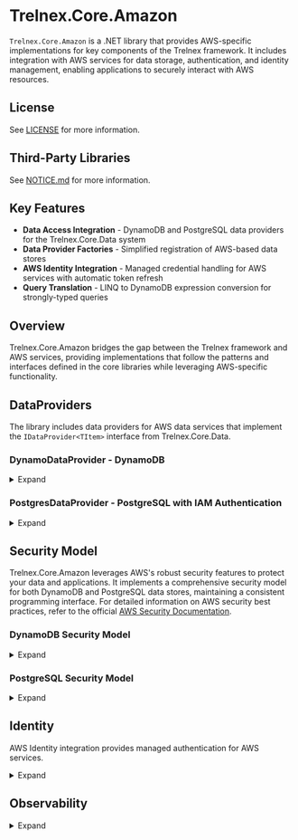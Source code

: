 # Trelnex.Core.Amazon

`Trelnex.Core.Amazon` is a .NET library that provides AWS-specific implementations for key components of the Trelnex framework. It includes integration with AWS services for data storage, authentication, and identity management, enabling applications to securely interact with AWS resources.

## License

See [LICENSE](LICENSE) for more information.

## Third-Party Libraries

See [NOTICE.md](NOTICE.md) for more information.

## Key Features

- **Data Access Integration** - DynamoDB and PostgreSQL data providers for the Trelnex.Core.Data system
- **Data Provider Factories** - Simplified registration of AWS-based data stores
- **AWS Identity Integration** - Managed credential handling for AWS services with automatic token refresh
- **Query Translation** - LINQ to DynamoDB expression conversion for strongly-typed queries

## Overview

Trelnex.Core.Amazon bridges the gap between the Trelnex framework and AWS services, providing implementations that follow the patterns and interfaces defined in the core libraries while leveraging AWS-specific functionality.

## DataProviders

The library includes data providers for AWS data services that implement the `IDataProvider<TItem>` interface from Trelnex.Core.Data.

### DynamoDataProvider - DynamoDB

<details>

<summary>Expand</summary>

&nbsp;

`DynamoDataProvider` is an `IDataProvider` that uses Amazon DynamoDB as a backing store, providing scalable, highly available NoSQL database capabilities.

#### DynamoDataProvider - Dependency Injection

The `AddDynamoDataProviders` method takes a `Action<IDataProviderOptions>` `configureDataProviders` delegate. This delegate configures the necessary `IDataProvider` instances for the application.

```csharp
    public static void Add(
        IServiceCollection services,
        IConfiguration configuration,
        ILogger bootstrapLogger)
    {
        services
            .AddAuthentication(configuration)
            .AddPermissions(bootstrapLogger);

        services
            .AddSwaggerToServices()
            .AddAmazonIdentity(
                configuration,
                bootstrapLogger)
            .AddDynamoDataProviders(
                configuration,
                bootstrapLogger,
                options => options.AddUsersDataProviders());
    }
```

```csharp
    public static IDataProviderOptions AddUsersDataProviders(
        this IDataProviderOptions options)
    {
        return options
            .Add<User>(
                typeName: "user",
                itemValidator: User.Validator,
                commandOperations: CommandOperations.All);
    }
```

#### DynamoDataProvider - Configuration

`appsettings.json` specifies the configuration of a `DynamoDataProvider`. Values like region can be sourced from environment variables for security.

```json
  "Amazon.DynamoDataProviders": {
    "Region": "FROM_ENV",
    "Tables": {
      "test-item": {
        "TableName": "test-items",
        "EventTimeToLive": 31556952
      },
      "encrypted-test-item": {
        "TableName": "test-items",
        "Encryption": {
          "Primary": {
            "CipherName": "AesGcm",
            "Secret": "2ff9347d-0566-499a-b2d3-3aeaf3fe7ae5"
          },
          "Secondary": [
            {
              "CipherName": "AesGcm",
              "Secret": "411c80b9-ef25-4414-bb45-d87851eb4d95"
            }
          ]
        }
      }
    }
  }
```

The `EventTimeToLive` property is optional and allows automatic expiration and deletion of the events from DynamoDB. The value is expressed in seconds.

The `Encryption` section is optional and enables client-side encryption for the specified type name. When provided, properties marked with the `[Encrypt]` attribute will be automatically encrypted before storage and decrypted when retrieved, ensuring sensitive data remains protected at rest.

#### DynamoDataProvider - Table Schema

The DynamoDB table must follow these requirements:
- Partition key = `partitionKey (S)` - String type partition key
- Sort key = `id (S)` - String type sort key
- Standard properties from `BaseItem` are mapped to appropriate attributes
- Custom properties are serialized according to JSON property name attributes

#### DynamoDataProvider - Query Model

The `QueryHelper<T>` class provides LINQ to DynamoDB expression translation:

```csharp
// Build a strongly-typed LINQ query
var query = items.AsQueryable()
    .Where(x => x.Status == "Active" && x.Count > 10)
    .OrderByDescending(x => x.CreatedDateTimeOffset);

// Translate to DynamoDB expressions
var queryHelper = QueryHelper<Item>.FromLinqExpression(query.Expression);

// Apply the query with DynamoDB expressions for filtering and in-memory for sorting
var results = queryHelper.Filter(items);
```

The query translation supports:
- Equality and comparison operators
- Logical operators (AND, OR)
- String operations (Contains, StartsWith)
- NULL checks
- Complex nested expressions

</details>

### PostgresDataProvider - PostgreSQL with IAM Authentication

<details>

<summary>Expand</summary>

&nbsp;

`PostgresDataProvider` is an `IDataProvider` that uses Amazon RDS for PostgreSQL as a backing store, providing relational database capabilities with AWS IAM authentication.

#### PostgresDataProvider - Dependency Injection

The `AddPostgresDataProviders` method takes a `Action<IDataProviderOptions>` `configureDataProviders` delegate. This delegate configures the necessary `IDataProvider` instances for the application.

```csharp
    public static void Add(
        IServiceCollection services,
        IConfiguration configuration,
        ILogger bootstrapLogger)
    {
        services
            .AddAuthentication(configuration)
            .AddPermissions(bootstrapLogger);

        services
            .AddSwaggerToServices()
            .AddAmazonIdentity(
                configuration,
                bootstrapLogger)
            .AddPostgresDataProviders(
                configuration,
                bootstrapLogger,
                options => options.AddUsersDataProviders());
    }
```

```csharp
    public static IDataProviderOptions AddUsersDataProviders(
        this IDataProviderOptions options)
    {
        return options
            .Add<User>(
                typeName: "user",
                itemValidator: User.Validator,
                commandOperations: CommandOperations.All);
    }
```

#### PostgresDataProvider - Configuration

`appsettings.json` specifies the configuration of a `PostgresDataProvider`. Connection information can be securely loaded from environment variables.

```json
  "Amazon.PostgresDataProviders": {
    "Host": "FROM_ENV",
    "Database": "trelnex-core-data-tests",
    "DbUser": "FROM_ENV",
    "Tables": {
      "test-item": {
        "TableName": "test-items",
        "EventTimeToLive": 31556952
      },
      "encrypted-test-item": {
        "TableName": "test-items",
        "Encryption": {
          "Primary": {
            "CipherName": "AesGcm",
            "Secret": "f22c4c5d-1b1d-4f03-95b5-1ebd71413f77"
          },
          "Secondary": [
            {
              "CipherName": "AesGcm",
              "Secret": "3abe602b-5e45-4f4e-81c4-9f30b9f7840d"
            }
          ]
        }
      }
    }
  }
```

The `EventTimeToLive` property is optional. When provided, it will set the expireAtDateTimeOffset value in the table. A cron job can be developed to automatically delete the events from PostgreSQL. The value is expressed in seconds.

The `Encryption` section is optional and enables client-side encryption for the specified type name. When provided, properties marked with the `[Encrypt]` attribute will be automatically encrypted before storage and decrypted when retrieved, ensuring sensitive data remains protected at rest.

#### PostgresDataProvider - Item Schema

The table for the items must follow the following schema:

```sql
CREATE TABLE "test-items" (
    "id" varchar(255) NOT NULL,
    "partitionKey" varchar(255) NOT NULL,
    "typeName" varchar NOT NULL,
    "version" int NOT NULL,
    "createdDateTimeOffset" timestamptz NOT NULL,
    "updatedDateTimeOffset" timestamptz NOT NULL,
    "deletedDateTimeOffset" timestamptz NULL,
    "isDeleted" boolean NULL,
    "_etag" varchar NULL,

    ..., -- TItem specific columns

    PRIMARY KEY ("id", "partitionKey")
);
```

#### PostgresDataProvider - Event Schema

The table for the events must use the following schema to track changes:

```sql
CREATE TABLE "test-items-events" (
    "id" varchar(255) NOT NULL,
    "partitionKey" varchar(255) NOT NULL,
    "typeName" varchar NOT NULL,
    "version" int NOT NULL,
    "createdDateTimeOffset" timestamptz NOT NULL,
    "updatedDateTimeOffset" timestamptz NOT NULL,
    "deletedDateTimeOffset" timestamptz NULL,
    "expireAtDateTimeOffset" timestamptz NULL,
    "isDeleted" boolean NULL,
    "_etag" varchar NULL,
    "saveAction" varchar NOT NULL,
    "relatedId" varchar(255) NOT NULL,
    "relatedTypeName" varchar NOT NULL,
    "changes" varchar NULL,
    "traceContext" varchar(55) NULL,
    "traceId" varchar(32) NULL,
    "spanId" varchar(16) NULL,
    PRIMARY KEY ("id", "partitionKey"),
    FOREIGN KEY ("relatedId", "partitionKey") REFERENCES "test-items"("id", "partitionKey")
);
```

#### PostgresDataProvider - Item Trigger

The following trigger must exist to check and update the item ETag for optimistic concurrency control:

```sql
CREATE OR REPLACE FUNCTION update_test_items_etag()
RETURNS TRIGGER AS $$
BEGIN
    IF (TG_OP = 'UPDATE') THEN
        IF (OLD._etag != NEW._etag) THEN
            RAISE EXCEPTION 'Precondition Failed.' USING ERRCODE = '23000';
        END IF;
    END IF;

    NEW._etag := gen_random_uuid()::text;
    RETURN NEW;
END;
$$ LANGUAGE plpgsql;

CREATE TRIGGER tr_test_items_etag
BEFORE INSERT OR UPDATE ON "test-items"
FOR EACH ROW EXECUTE FUNCTION update_test_items_etag();
```

#### PostgresDataProvider - Event Trigger

The following trigger must exist to update the event ETag:

```sql
CREATE OR REPLACE FUNCTION update_test_items_events_etag()
RETURNS TRIGGER AS $$
BEGIN
    NEW._etag := gen_random_uuid()::text;
    RETURN NEW;
END;
$$ LANGUAGE plpgsql;

CREATE TRIGGER tr_test_items_events_etag
BEFORE INSERT OR UPDATE ON "test-items-events"
FOR EACH ROW EXECUTE FUNCTION update_test_items_events_etag();
```

#### PostgresDataProvider - IAM Authentication

The provider uses AWS IAM authentication to connect to RDS PostgreSQL instances. Instead of storing static passwords, it generates dynamic authentication tokens using AWS credentials:

1. Authentication tokens are generated using `RDSAuthTokenGenerator` with valid AWS credentials
2. Tokens are automatically refreshed before each connection to ensure they don't expire
3. SSL is required for secure communications with the database

</details>

## Security Model

Trelnex.Core.Amazon leverages AWS's robust security features to protect your data and applications. It implements a comprehensive security model for both DynamoDB and PostgreSQL data stores, maintaining a consistent programming interface. For detailed information on AWS security best practices, refer to the official [AWS Security Documentation](https://docs.aws.amazon.com/security/).

### DynamoDB Security Model

<details>

<summary>Expand</summary>

&nbsp;

DynamoDB security is built around IAM permissions, VPC endpoints, and encryption.

#### AWS Setup for DynamoDB

Refer to the [Amazon DynamoDB Security Best Practices](https://docs.aws.amazon.com/amazondynamodb/latest/developerguide/best-practices-security.html) for detailed setup instructions. Key steps include:

1. Creating a DynamoDB Table with appropriate encryption settings
2. Configuring IAM Roles with least privilege permissions
3. Setting up VPC Endpoints for private network access
4. Enabling encryption at rest with AWS KMS

</details>

### PostgreSQL Security Model

<details>

<summary>Expand</summary>

&nbsp;

PostgreSQL security in AWS combines IAM authentication with database-level security.

#### AWS Setup for PostgreSQL RDS

Refer to the [Amazon RDS Security Best Practices](https://docs.aws.amazon.com/AmazonRDS/latest/UserGuide/CHAP_BestPractices.Security.html) for detailed setup. Key steps include:

1. Creating an RDS PostgreSQL instance with appropriate encryption settings
2. Configuring IAM Database Authentication
3. Setting up VPC Security Groups and network controls
4. Configuring SSL for encrypted connections

</details>

## Identity

AWS Identity integration provides managed authentication for AWS services.

<details>

<summary>Expand</summary>

&nbsp;

Trelnex.Core.Amazon uses AWS's credential management for secure authentication. Applications should register the `AmazonCredentialProvider` and use dependency injection to obtain `AWSCredentials` and access tokens.

### Key Features of AmazonCredentialProvider

- **Credential Management** - Handles AWS credentials and provides them securely to services
- **Token Caching** - Caches access tokens to reduce authentication requests
- **Automatic Token Refresh** - Manages token lifecycle and refreshes before expiration
- **Token Status Reporting** - Provides health status of all managed tokens
- **CallerIdentity Integration** - Supports AWS SigV4 signatures for authentication

### AWS Credential Management

Trelnex.Core.Amazon manages AWS credentials through the following components:

1. **ManagedCredential** - Thread-safe credential wrapper with token caching and refresh
2. **AccessTokenClient** - Client for requesting and validating tokens
3. **CallerIdentitySignature** - Handler for AWS SigV4 signatures

### AmazonCredentialProvider - Dependency Injection

Add Amazon Identity to your service collection:

```csharp
    services
        .AddAmazonIdentity(
            configuration,
            bootstrapLogger);
```

### IAccessTokenProvider - Dependency Injection

Register clients that require access tokens:

```csharp
    // Example of registering a client that uses access tokens
    services.AddScoped<IUsersClient, UsersClient>();
```

### IAccessTokenProvider - Usage

Use the token provider in your HTTP clients:

```csharp
using System.Net.Http.Headers;

internal class UsersClient(
    HttpClient httpClient,
    ICredentialProvider<AWSCredentials> credentialProvider)
    : BaseClient(httpClient), IUsersClient
{
    public async Task<UserResponse> GetUserAsync(string userId)
    {
        // Get access token provider from credential provider
        var tokenProvider = credentialProvider.GetAccessTokenProvider("api:read");
        var accessToken = tokenProvider.GetAccessToken();
        var authorizationHeader = accessToken.GetAuthorizationHeader();

        // Add the authorization header to the request
        using var request = new HttpRequestMessage(HttpMethod.Get, $"users/{userId}");
        request.Headers.Authorization = AuthenticationHeaderValue.Parse(authorizationHeader);

        // Send the request
        using var response = await httpClient.SendAsync(request);

        // Process the response
        response.EnsureSuccessStatusCode();
        return await response.Content.ReadFromJsonAsync<UserResponse>();
    }
}
```

### AWS Credentials Manager

The `AWSCredentialsManager` class manages AWS credentials with the following capabilities:

- **Profile Selection** - Loads credentials from named profiles
- **Environment Variable Support** - Can load credentials from environment variables
- **EC2 Instance Profile Support** - Can load credentials from EC2 instance metadata
- **ECS Task Role Support** - Can load credentials from ECS task roles

</details>

## Observability

<details>

<summary>Expand</summary>

&nbsp;

Trelnex.Core.Amazon provides AWS-specific observability features for tracing and monitoring.

### AWS X-Ray Integration

The library integrates with AWS X-Ray for distributed tracing:

```csharp
// Add AWS instrumentation to OpenTelemetry (automatically included with AddAmazonIdentity)
services.AddAmazonIdentity(configuration, bootstrapLogger);
```

This enables tracing of AWS service calls through OpenTelemetry instrumentation, including:
- DynamoDB operations
- RDS PostgreSQL queries
- AWS credential and token operations
- HTTP requests to AWS services

Note: AWS instrumentation is automatically registered when you call `AddAmazonIdentity()` and does not need to be configured separately.

</details>